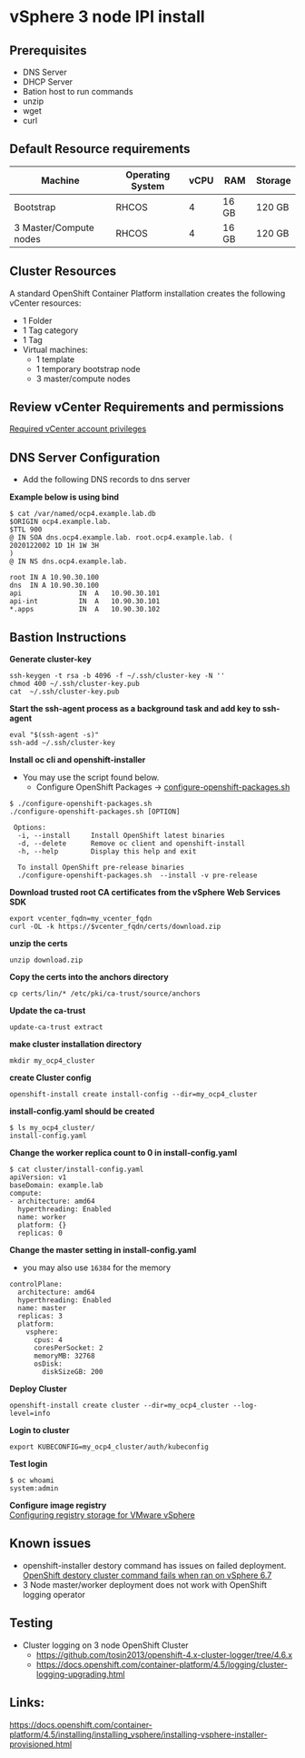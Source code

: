 # vSphere 3 node IPI install

## Prerequisites
* DNS Server 
* DHCP Server
* Bation host to run commands 
* unzip
* wget
* curl 

## Default Resource requirements  


Machine  | Operating System  | vCPU  | RAM  |  Storage |  
--|---|---|---|--|  
Bootstrap  | RHCOS  | 4  | 16 GB  | 120 GB|    
3 Master/Compute nodes  |  RHCOS | 4  | 16 GB  | 120 GB|    



## Cluster Resources
A standard OpenShift Container Platform installation creates the following vCenter resources:

* 1 Folder
* 1 Tag category
* 1 Tag
* Virtual machines:
  * 1 template
  * 1 temporary bootstrap node
  * 3  master/compute nodes

## Review vCenter Requirements and permissions 
[Required vCenter account privileges](https://docs.openshift.com/container-platform/4.5/installing/installing_vsphere/installing-vsphere-installer-provisioned.html#installation-vsphere-installer-infra-requirements_installing-vsphere-installer-provisioned)


## DNS Server Configuration 
* Add the following DNS records to dns server

**Example below is using bind**
```
$ cat /var/named/ocp4.example.lab.db 
$ORIGIN ocp4.example.lab.
$TTL 900
@ IN SOA dns.ocp4.example.lab. root.ocp4.example.lab. (
2020122002 1D 1H 1W 3H
)
@ IN NS dns.ocp4.example.lab.

root IN A 10.90.30.100
dns  IN A 10.90.30.100
api              IN  A   10.90.30.101
api-int          IN  A   10.90.30.101
*.apps           IN  A   10.90.30.102

```

## Bastion Instructions
**Generate cluster-key**
```
ssh-keygen -t rsa -b 4096 -f ~/.ssh/cluster-key -N ''
chmod 400 ~/.ssh/cluster-key.pub
cat  ~/.ssh/cluster-key.pub
```

**Start the ssh-agent process as a background task and add key to ssh-agent**
```
eval "$(ssh-agent -s)"
ssh-add ~/.ssh/cluster-key 
```


**Install oc cli and openshift-installer**
* You may use the script found below.
  * Configure OpenShift Packages -> [configure-openshift-packages.sh](../pre-steps/configure-openshift-packages.sh)
```
$ ./configure-openshift-packages.sh 
./configure-openshift-packages.sh [OPTION]

 Options:
  -i, --install     Install OpenShift latest binaries
  -d, --delete      Remove oc client and openshift-install
  -h, --help        Display this help and exit

  To install OpenShift pre-release binaries
  ./configure-openshift-packages.sh  --install -v pre-release

```

**Download trusted root CA certificates from the vSphere Web Services SDK**
```
export vcenter_fqdn=my_vcenter_fqdn
curl -OL -k https://$vcenter_fqdn/certs/download.zip
```

**unzip the certs**
```
unzip download.zip 
```

**Copy the certs into the anchors directory**
```
cp certs/lin/* /etc/pki/ca-trust/source/anchors
```

**Update the ca-trust**
```
update-ca-trust extract
```

**make cluster installation directory**
```
mkdir my_ocp4_cluster
```

**create Cluster config**
```
openshift-install create install-config --dir=my_ocp4_cluster
```

**install-config.yaml should be created**
```
$ ls my_ocp4_cluster/
install-config.yaml

```

**Change the worker replica count to 0 in install-config.yaml**
```
$ cat cluster/install-config.yaml 
apiVersion: v1
baseDomain: example.lab
compute:
- architecture: amd64
  hyperthreading: Enabled
  name: worker
  platform: {}
  replicas: 0
```


**Change the master setting  in install-config.yaml**
* you may also use `16384` for the memory
```
controlPlane:
  architecture: amd64
  hyperthreading: Enabled
  name: master
  replicas: 3
  platform:
    vsphere:
      cpus: 4
      coresPerSocket: 2
      memoryMB: 32768
      osDisk:
        diskSizeGB: 200

```

**Deploy Cluster**
```
openshift-install create cluster --dir=my_ocp4_cluster --log-level=info 
```

**Login to cluster**
```
export KUBECONFIG=my_ocp4_cluster/auth/kubeconfig
```

**Test login**
```
$ oc whoami
system:admin
```

**Configure image registry**  
[Configuring registry storage for VMware vSphere](https://docs.openshift.com/container-platform/4.5/installing/installing_vsphere/installing-vsphere-installer-provisioned.html#registry-configuring-storage-vsphere_installing-vsphere-installer-provisioned)


## Known issues
* openshift-installer destory command has issues on failed deployment.
[OpenShift destory cluster command fails when ran on vSphere 6.7](https://bugzilla.redhat.com/show_bug.cgi?id=1871306)
* 3 Node master/worker deployment does not work with OpenShift logging operator

## Testing 
* Cluster logging on 3 node OpenShift Cluster
  * https://github.com/tosin2013/openshift-4.x-cluster-logger/tree/4.6.x
  * https://docs.openshift.com/container-platform/4.5/logging/cluster-logging-upgrading.html

## Links: 
https://docs.openshift.com/container-platform/4.5/installing/installing_vsphere/installing-vsphere-installer-provisioned.html


